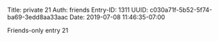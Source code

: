 Title: private 21
Auth: friends
Entry-ID: 1311
UUID: c030a71f-5b52-5f74-ba69-3edd8aa33aac
Date: 2019-07-08 11:46:35-07:00

Friends-only entry 21
